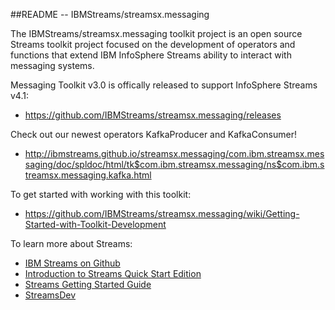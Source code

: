 ##README --  IBMStreams/streamsx.messaging

The IBMStreams/streamsx.messaging toolkit project is an open source Streams toolkit project focused on the development of operators and functions that extend IBM InfoSphere Streams ability to interact with messaging systems.

Messaging Toolkit v3.0 is offically released to support InfoSphere Streams v4.1:
* https://github.com/IBMStreams/streamsx.messaging/releases

Check out our newest operators KafkaProducer and KafkaConsumer!
* http://ibmstreams.github.io/streamsx.messaging/com.ibm.streamsx.messaging/doc/spldoc/html/tk$com.ibm.streamsx.messaging/ns$com.ibm.streamsx.messaging.kafka.html

To get started with working with this toolkit:
* https://github.com/IBMStreams/streamsx.messaging/wiki/Getting-Started-with-Toolkit-Development

To learn more about Streams:

* [IBM Streams on Github](http://ibmstreams.github.io)
* [Introduction to Streams Quick Start Edition](http://ibmstreams.github.io/streamsx.documentation/docs/4.1/qse-intro/)
* [Streams Getting Started Guide](http://ibmstreams.github.io/streamsx.documentation/docs/4.1/qse-getting-started/)
* [StreamsDev](https://developer.ibm.com/streamsdev/)
